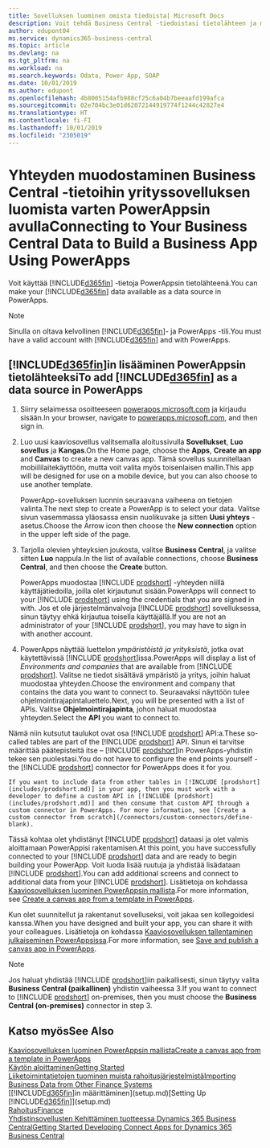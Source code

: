 ```yaml
---
title: Sovelluksen luominen omista tiedoista| Microsoft Docs
description: Voit tehdä Business Central -tiedoistasi tietolähteen ja määrittää verkkopalveluidesi OData-osoitteen, jolla luot PowerAppsin avulla yrityssovelluksen.
author: edupont04
ms.service: dynamics365-business-central
ms.topic: article
ms.devlang: na
ms.tgt_pltfrm: na
ms.workload: na
ms.search.keywords: Odata, Power App, SOAP
ms.date: 10/01/2019
ms.author: edupont
ms.openlocfilehash: 4b8005154afb988cf25c6a04b7beeaafd199afca
ms.sourcegitcommit: 02e704bc3e01d62072144919774f1244c42827e4
ms.translationtype: HT
ms.contentlocale: fi-FI
ms.lasthandoff: 10/01/2019
ms.locfileid: "2305019"
---
```

# <a name="connecting-to-your-business-central-data-to-build-a-business-app-using-powerapps"></a><span data-ttu-id="fdfe1-103">Yhteyden muodostaminen Business Central -tietoihin yrityssovelluksen luomista varten PowerAppsin avulla</span><span class="sxs-lookup"><span data-stu-id="fdfe1-103">Connecting to Your Business Central Data to Build a Business App Using PowerApps</span></span>
<span data-ttu-id="fdfe1-104">Voit käyttää [!INCLUDE[d365fin](includes/d365fin_md.md)] -tietoja PowerAppsin tietolähteenä.</span><span class="sxs-lookup"><span data-stu-id="fdfe1-104">You can make your [!INCLUDE[d365fin](includes/d365fin_md.md)] data available as a data source in PowerApps.</span></span>  

> [!NOTE]  
>   <span data-ttu-id="fdfe1-105">Sinulla on oltava kelvollinen [!INCLUDE[d365fin](includes/d365fin_md.md)]- ja PowerApps -tili.</span><span class="sxs-lookup"><span data-stu-id="fdfe1-105">You must have a valid account with [!INCLUDE[d365fin](includes/d365fin_md.md)] and with PowerApps.</span></span>  

## <a name="to-add-included365finincludesd365fin_mdmd-as-a-data-source-in-powerapps"></a><span data-ttu-id="fdfe1-106">[!INCLUDE[d365fin](includes/d365fin_md.md)]in lisääminen PowerAppsin tietolähteeksi</span><span class="sxs-lookup"><span data-stu-id="fdfe1-106">To add [!INCLUDE[d365fin](includes/d365fin_md.md)] as a data source in PowerApps</span></span>
1. <span data-ttu-id="fdfe1-107">Siirry selaimessa osoitteeseen [powerapps.microsoft.com](https://powerapps.microsoft.com/en-us/) ja kirjaudu sisään.</span><span class="sxs-lookup"><span data-stu-id="fdfe1-107">In your browser, navigate to [powerapps.microsoft.com](https://powerapps.microsoft.com/en-us/), and then sign in.</span></span>
2. <span data-ttu-id="fdfe1-108">Luo uusi kaaviosovellus valitsemalla aloitussivulla **Sovellukset**, **Luo sovellus** ja **Kangas**.</span><span class="sxs-lookup"><span data-stu-id="fdfe1-108">On the Home page, choose the **Apps**, **Create an app** and **Canvas** to create a new canvas app.</span></span> <span data-ttu-id="fdfe1-109">Tämä sovellus suunnitellaan mobiililaitekäyttöön, mutta voit valita myös toisenlaisen mallin.</span><span class="sxs-lookup"><span data-stu-id="fdfe1-109">This app will be designed for use on a mobile device, but you can also choose to use another template.</span></span>

    <span data-ttu-id="fdfe1-110">PowerApp-sovelluksen luonnin seuraavana vaiheena on tietojen valinta.</span><span class="sxs-lookup"><span data-stu-id="fdfe1-110">The next step to create a PowerApp is to select your data.</span></span> <span data-ttu-id="fdfe1-111">Valitse sivun vasemmassa yläosassa ensin nuolikuvake ja sitten **Uusi yhteys** -asetus.</span><span class="sxs-lookup"><span data-stu-id="fdfe1-111">Choose the Arrow icon then choose the **New connection** option in the upper left side of the page.</span></span>
3. <span data-ttu-id="fdfe1-112">Tarjolla olevien yhteyksien joukosta, valitse **Business Central**, ja valitse sitten **Luo** nappula.</span><span class="sxs-lookup"><span data-stu-id="fdfe1-112">In the list of available connections, choose **Business Central**, and then choose the **Create** button.</span></span>

    <span data-ttu-id="fdfe1-113">PowerApps muodostaa [!INCLUDE [prodshort](includes/prodshort.md)] -yhteyden niillä käyttäjätiedoilla, joilla olet kirjautunut sisään.</span><span class="sxs-lookup"><span data-stu-id="fdfe1-113">PowerApps will connect to your [!INCLUDE [prodshort](includes/prodshort.md)] using the credentials that you are signed in with.</span></span> <span data-ttu-id="fdfe1-114">Jos et ole järjestelmänvalvoja [!INCLUDE [prodshort](includes/prodshort.md)] sovelluksessa, sinun täytyy ehkä kirjautua toisella käyttäjällä.</span><span class="sxs-lookup"><span data-stu-id="fdfe1-114">If you are not an administrator of your [!INCLUDE [prodshort](includes/prodshort.md)], you may have to sign in with another account.</span></span>  

4.  <span data-ttu-id="fdfe1-115">PowerApps näyttää luettelon *ympäristöistä ja yrityksistä*, jotka ovat käytettävissä [!INCLUDE [prodshort](includes/prodshort.md)]issa.</span><span class="sxs-lookup"><span data-stu-id="fdfe1-115">PowerApps will display a list of *Environments and companies* that are available from [!INCLUDE [prodshort](includes/prodshort.md)].</span></span> <span data-ttu-id="fdfe1-116">Valitse ne tiedot sisältävä ympäristö ja yritys, joihin haluat muodostaa yhteyden.</span><span class="sxs-lookup"><span data-stu-id="fdfe1-116">Choose the environment and company that contains the data you want to connect to.</span></span> <span data-ttu-id="fdfe1-117">Seuraavaksi näyttöön tulee ohjelmointirajapintaluettelo.</span><span class="sxs-lookup"><span data-stu-id="fdfe1-117">Next, you will be presented with a list of APIs.</span></span> <span data-ttu-id="fdfe1-118">Valitse **Ohjelmointirajapinta**, johon haluat muodostaa yhteyden.</span><span class="sxs-lookup"><span data-stu-id="fdfe1-118">Select the **API** you want to connect to.</span></span>

<span data-ttu-id="fdfe1-119">Nämä niin kutsutut taulukot ovat osa [!INCLUDE [prodshort](includes/prodshort.md)] API:a.</span><span class="sxs-lookup"><span data-stu-id="fdfe1-119">These so-called tables are part of the [!INCLUDE [prodshort](includes/prodshort.md)] API.</span></span> <span data-ttu-id="fdfe1-120">Sinun ei tarvitse määrittää päätepisteitä itse – [!INCLUDE [prodshort](includes/prodshort.md)]in PowerApps-yhdistin tekee sen puolestasi.</span><span class="sxs-lookup"><span data-stu-id="fdfe1-120">You do not have to configure the end points yourself - the [!INCLUDE [prodshort](includes/prodshort.md)] connector for PowerApps does it for you.</span></span>  

    If you want to include data from other tables in [!INCLUDE [prodshort](includes/prodshort.md)] in your app, then you must work with a developer to define a custom API in [!INCLUDE [prodshort](includes/prodshort.md)] and then consume that custom API through a custom connector in PowerApps. For more information, see [Create a custom connector from scratch](/connectors/custom-connectors/define-blank).  

<span data-ttu-id="fdfe1-121">Tässä kohtaa olet yhdistänyt [!INCLUDE [prodshort](includes/prodshort.md)] dataasi ja olet valmis aloittamaan PowerAppisi rakentamisen.</span><span class="sxs-lookup"><span data-stu-id="fdfe1-121">At this point, you have successfully connected to your [!INCLUDE [prodshort](includes/prodshort.md)] data and are ready to begin building your PowerApp.</span></span> <span data-ttu-id="fdfe1-122">Voit luoda lisää ruutuja ja yhdistää lisädataan [!INCLUDE [prodshort](includes/prodshort.md)].</span><span class="sxs-lookup"><span data-stu-id="fdfe1-122">You can add additional screens and connect to additional data from your [!INCLUDE [prodshort](includes/prodshort.md)].</span></span> <span data-ttu-id="fdfe1-123">Lisätietoja on kohdassa [Kaaviosovelluksen luominen PowerAppsin mallista](/powerapps/maker/canvas-apps/get-started-test-drive).</span><span class="sxs-lookup"><span data-stu-id="fdfe1-123">For more information, see [Create a canvas app from a template in PowerApps](/powerapps/maker/canvas-apps/get-started-test-drive).</span></span>  

<span data-ttu-id="fdfe1-124">Kun olet suunnitellut ja rakentanut sovelluseksi, voit jakaa sen kollegoidesi kanssa.</span><span class="sxs-lookup"><span data-stu-id="fdfe1-124">When you have designed and built your app, you can share it with your colleagues.</span></span> <span data-ttu-id="fdfe1-125">Lisätietoja on kohdassa [Kaaviosovelluksen tallentaminen julkaiseminen PowerAppsissa](/powerapps/maker/canvas-apps/save-publish-app).</span><span class="sxs-lookup"><span data-stu-id="fdfe1-125">For more information, see [Save and publish a canvas app in PowerApps](/powerapps/maker/canvas-apps/save-publish-app).</span></span>  

> [!NOTE]
> <span data-ttu-id="fdfe1-126">Jos haluat yhdistää [!INCLUDE [prodshort](includes/prodshort.md)]iin paikallisesti, sinun täytyy valita  **Business Central (paikallinen)** yhdistin vaiheessa 3.</span><span class="sxs-lookup"><span data-stu-id="fdfe1-126">If you want to connect to [!INCLUDE [prodshort](includes/prodshort.md)] on-premises, then you must choose the **Business Central (on-premises)** connector in step 3.</span></span>  

## <a name="see-also"></a><span data-ttu-id="fdfe1-127">Katso myös</span><span class="sxs-lookup"><span data-stu-id="fdfe1-127">See Also</span></span>

[<span data-ttu-id="fdfe1-128">Kaaviosovelluksen luominen PowerAppsin mallista</span><span class="sxs-lookup"><span data-stu-id="fdfe1-128">Create a canvas app from a template in PowerApps</span></span>](/powerapps/maker/canvas-apps/get-started-test-drive)  
[<span data-ttu-id="fdfe1-129">Käytön aloittaminen</span><span class="sxs-lookup"><span data-stu-id="fdfe1-129">Getting Started</span></span>](product-get-started.md)  
[<span data-ttu-id="fdfe1-130">Liiketoimintatietojen tuominen muista rahoitusjärjestelmistä</span><span class="sxs-lookup"><span data-stu-id="fdfe1-130">Importing Business Data from Other Finance Systems</span></span>](across-import-data-configuration-packages.md)  
<span data-ttu-id="fdfe1-131">[[!INCLUDE[d365fin](includes/d365fin_md.md)]in määrittäminen](setup.md)</span><span class="sxs-lookup"><span data-stu-id="fdfe1-131">[Setting Up [!INCLUDE[d365fin](includes/d365fin_md.md)]](setup.md)</span></span>  
[<span data-ttu-id="fdfe1-132">Rahoitus</span><span class="sxs-lookup"><span data-stu-id="fdfe1-132">Finance</span></span>](finance.md)  
[<span data-ttu-id="fdfe1-133">Yhdistinsovellusten Kehittäminen tuotteessa Dynamics 365 Business Central</span><span class="sxs-lookup"><span data-stu-id="fdfe1-133">Getting Started Developing Connect Apps for Dynamics 365 Business Central</span></span>](/dynamics365/business-central/dev-itpro/developer/devenv-develop-connect-apps)  
